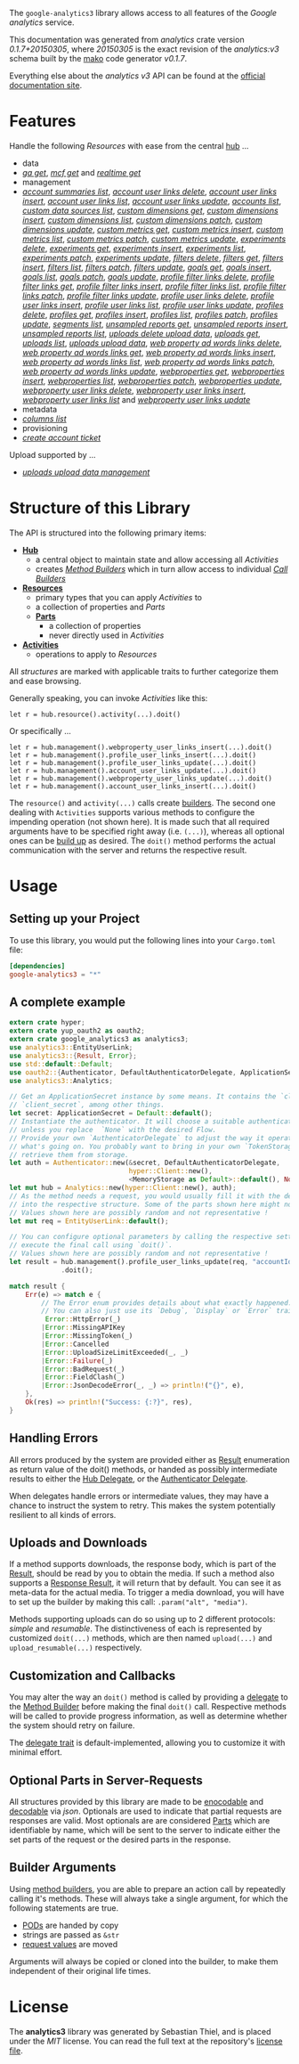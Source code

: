 <!---
DO NOT EDIT !
This file was generated automatically from 'src/mako/api/README.md.mako'
DO NOT EDIT !
-->
The `google-analytics3` library allows access to all features of the *Google analytics* service.

This documentation was generated from *analytics* crate version *0.1.7+20150305*, where *20150305* is the exact revision of the *analytics:v3* schema built by the [mako](http://www.makotemplates.org/) code generator *v0.1.7*.

Everything else about the *analytics* *v3* API can be found at the
[official documentation site](https://developers.google.com/analytics/).
# Features

Handle the following *Resources* with ease from the central [hub](http://byron.github.io/google-apis-rs/google_analytics3/struct.Analytics.html) ... 

* data
 * [*ga get*](http://byron.github.io/google-apis-rs/google_analytics3/struct.DataGaGetCall.html), [*mcf get*](http://byron.github.io/google-apis-rs/google_analytics3/struct.DataMcfGetCall.html) and [*realtime get*](http://byron.github.io/google-apis-rs/google_analytics3/struct.DataRealtimeGetCall.html)
* management
 * [*account summaries list*](http://byron.github.io/google-apis-rs/google_analytics3/struct.ManagementAccountSummaryListCall.html), [*account user links delete*](http://byron.github.io/google-apis-rs/google_analytics3/struct.ManagementAccountUserLinkDeleteCall.html), [*account user links insert*](http://byron.github.io/google-apis-rs/google_analytics3/struct.ManagementAccountUserLinkInsertCall.html), [*account user links list*](http://byron.github.io/google-apis-rs/google_analytics3/struct.ManagementAccountUserLinkListCall.html), [*account user links update*](http://byron.github.io/google-apis-rs/google_analytics3/struct.ManagementAccountUserLinkUpdateCall.html), [*accounts list*](http://byron.github.io/google-apis-rs/google_analytics3/struct.ManagementAccountListCall.html), [*custom data sources list*](http://byron.github.io/google-apis-rs/google_analytics3/struct.ManagementCustomDataSourceListCall.html), [*custom dimensions get*](http://byron.github.io/google-apis-rs/google_analytics3/struct.ManagementCustomDimensionGetCall.html), [*custom dimensions insert*](http://byron.github.io/google-apis-rs/google_analytics3/struct.ManagementCustomDimensionInsertCall.html), [*custom dimensions list*](http://byron.github.io/google-apis-rs/google_analytics3/struct.ManagementCustomDimensionListCall.html), [*custom dimensions patch*](http://byron.github.io/google-apis-rs/google_analytics3/struct.ManagementCustomDimensionPatchCall.html), [*custom dimensions update*](http://byron.github.io/google-apis-rs/google_analytics3/struct.ManagementCustomDimensionUpdateCall.html), [*custom metrics get*](http://byron.github.io/google-apis-rs/google_analytics3/struct.ManagementCustomMetricGetCall.html), [*custom metrics insert*](http://byron.github.io/google-apis-rs/google_analytics3/struct.ManagementCustomMetricInsertCall.html), [*custom metrics list*](http://byron.github.io/google-apis-rs/google_analytics3/struct.ManagementCustomMetricListCall.html), [*custom metrics patch*](http://byron.github.io/google-apis-rs/google_analytics3/struct.ManagementCustomMetricPatchCall.html), [*custom metrics update*](http://byron.github.io/google-apis-rs/google_analytics3/struct.ManagementCustomMetricUpdateCall.html), [*experiments delete*](http://byron.github.io/google-apis-rs/google_analytics3/struct.ManagementExperimentDeleteCall.html), [*experiments get*](http://byron.github.io/google-apis-rs/google_analytics3/struct.ManagementExperimentGetCall.html), [*experiments insert*](http://byron.github.io/google-apis-rs/google_analytics3/struct.ManagementExperimentInsertCall.html), [*experiments list*](http://byron.github.io/google-apis-rs/google_analytics3/struct.ManagementExperimentListCall.html), [*experiments patch*](http://byron.github.io/google-apis-rs/google_analytics3/struct.ManagementExperimentPatchCall.html), [*experiments update*](http://byron.github.io/google-apis-rs/google_analytics3/struct.ManagementExperimentUpdateCall.html), [*filters delete*](http://byron.github.io/google-apis-rs/google_analytics3/struct.ManagementFilterDeleteCall.html), [*filters get*](http://byron.github.io/google-apis-rs/google_analytics3/struct.ManagementFilterGetCall.html), [*filters insert*](http://byron.github.io/google-apis-rs/google_analytics3/struct.ManagementFilterInsertCall.html), [*filters list*](http://byron.github.io/google-apis-rs/google_analytics3/struct.ManagementFilterListCall.html), [*filters patch*](http://byron.github.io/google-apis-rs/google_analytics3/struct.ManagementFilterPatchCall.html), [*filters update*](http://byron.github.io/google-apis-rs/google_analytics3/struct.ManagementFilterUpdateCall.html), [*goals get*](http://byron.github.io/google-apis-rs/google_analytics3/struct.ManagementGoalGetCall.html), [*goals insert*](http://byron.github.io/google-apis-rs/google_analytics3/struct.ManagementGoalInsertCall.html), [*goals list*](http://byron.github.io/google-apis-rs/google_analytics3/struct.ManagementGoalListCall.html), [*goals patch*](http://byron.github.io/google-apis-rs/google_analytics3/struct.ManagementGoalPatchCall.html), [*goals update*](http://byron.github.io/google-apis-rs/google_analytics3/struct.ManagementGoalUpdateCall.html), [*profile filter links delete*](http://byron.github.io/google-apis-rs/google_analytics3/struct.ManagementProfileFilterLinkDeleteCall.html), [*profile filter links get*](http://byron.github.io/google-apis-rs/google_analytics3/struct.ManagementProfileFilterLinkGetCall.html), [*profile filter links insert*](http://byron.github.io/google-apis-rs/google_analytics3/struct.ManagementProfileFilterLinkInsertCall.html), [*profile filter links list*](http://byron.github.io/google-apis-rs/google_analytics3/struct.ManagementProfileFilterLinkListCall.html), [*profile filter links patch*](http://byron.github.io/google-apis-rs/google_analytics3/struct.ManagementProfileFilterLinkPatchCall.html), [*profile filter links update*](http://byron.github.io/google-apis-rs/google_analytics3/struct.ManagementProfileFilterLinkUpdateCall.html), [*profile user links delete*](http://byron.github.io/google-apis-rs/google_analytics3/struct.ManagementProfileUserLinkDeleteCall.html), [*profile user links insert*](http://byron.github.io/google-apis-rs/google_analytics3/struct.ManagementProfileUserLinkInsertCall.html), [*profile user links list*](http://byron.github.io/google-apis-rs/google_analytics3/struct.ManagementProfileUserLinkListCall.html), [*profile user links update*](http://byron.github.io/google-apis-rs/google_analytics3/struct.ManagementProfileUserLinkUpdateCall.html), [*profiles delete*](http://byron.github.io/google-apis-rs/google_analytics3/struct.ManagementProfileDeleteCall.html), [*profiles get*](http://byron.github.io/google-apis-rs/google_analytics3/struct.ManagementProfileGetCall.html), [*profiles insert*](http://byron.github.io/google-apis-rs/google_analytics3/struct.ManagementProfileInsertCall.html), [*profiles list*](http://byron.github.io/google-apis-rs/google_analytics3/struct.ManagementProfileListCall.html), [*profiles patch*](http://byron.github.io/google-apis-rs/google_analytics3/struct.ManagementProfilePatchCall.html), [*profiles update*](http://byron.github.io/google-apis-rs/google_analytics3/struct.ManagementProfileUpdateCall.html), [*segments list*](http://byron.github.io/google-apis-rs/google_analytics3/struct.ManagementSegmentListCall.html), [*unsampled reports get*](http://byron.github.io/google-apis-rs/google_analytics3/struct.ManagementUnsampledReportGetCall.html), [*unsampled reports insert*](http://byron.github.io/google-apis-rs/google_analytics3/struct.ManagementUnsampledReportInsertCall.html), [*unsampled reports list*](http://byron.github.io/google-apis-rs/google_analytics3/struct.ManagementUnsampledReportListCall.html), [*uploads delete upload data*](http://byron.github.io/google-apis-rs/google_analytics3/struct.ManagementUploadDeleteUploadDataCall.html), [*uploads get*](http://byron.github.io/google-apis-rs/google_analytics3/struct.ManagementUploadGetCall.html), [*uploads list*](http://byron.github.io/google-apis-rs/google_analytics3/struct.ManagementUploadListCall.html), [*uploads upload data*](http://byron.github.io/google-apis-rs/google_analytics3/struct.ManagementUploadUploadDataCall.html), [*web property ad words links delete*](http://byron.github.io/google-apis-rs/google_analytics3/struct.ManagementWebPropertyAdWordsLinkDeleteCall.html), [*web property ad words links get*](http://byron.github.io/google-apis-rs/google_analytics3/struct.ManagementWebPropertyAdWordsLinkGetCall.html), [*web property ad words links insert*](http://byron.github.io/google-apis-rs/google_analytics3/struct.ManagementWebPropertyAdWordsLinkInsertCall.html), [*web property ad words links list*](http://byron.github.io/google-apis-rs/google_analytics3/struct.ManagementWebPropertyAdWordsLinkListCall.html), [*web property ad words links patch*](http://byron.github.io/google-apis-rs/google_analytics3/struct.ManagementWebPropertyAdWordsLinkPatchCall.html), [*web property ad words links update*](http://byron.github.io/google-apis-rs/google_analytics3/struct.ManagementWebPropertyAdWordsLinkUpdateCall.html), [*webproperties get*](http://byron.github.io/google-apis-rs/google_analytics3/struct.ManagementWebpropertyGetCall.html), [*webproperties insert*](http://byron.github.io/google-apis-rs/google_analytics3/struct.ManagementWebpropertyInsertCall.html), [*webproperties list*](http://byron.github.io/google-apis-rs/google_analytics3/struct.ManagementWebpropertyListCall.html), [*webproperties patch*](http://byron.github.io/google-apis-rs/google_analytics3/struct.ManagementWebpropertyPatchCall.html), [*webproperties update*](http://byron.github.io/google-apis-rs/google_analytics3/struct.ManagementWebpropertyUpdateCall.html), [*webproperty user links delete*](http://byron.github.io/google-apis-rs/google_analytics3/struct.ManagementWebpropertyUserLinkDeleteCall.html), [*webproperty user links insert*](http://byron.github.io/google-apis-rs/google_analytics3/struct.ManagementWebpropertyUserLinkInsertCall.html), [*webproperty user links list*](http://byron.github.io/google-apis-rs/google_analytics3/struct.ManagementWebpropertyUserLinkListCall.html) and [*webproperty user links update*](http://byron.github.io/google-apis-rs/google_analytics3/struct.ManagementWebpropertyUserLinkUpdateCall.html)
* metadata
 * [*columns list*](http://byron.github.io/google-apis-rs/google_analytics3/struct.MetadataColumnListCall.html)
* provisioning
 * [*create account ticket*](http://byron.github.io/google-apis-rs/google_analytics3/struct.ProvisioningCreateAccountTicketCall.html)


Upload supported by ...

* [*uploads upload data management*](http://byron.github.io/google-apis-rs/google_analytics3/struct.ManagementUploadUploadDataCall.html)



# Structure of this Library

The API is structured into the following primary items:

* **[Hub](http://byron.github.io/google-apis-rs/google_analytics3/struct.Analytics.html)**
    * a central object to maintain state and allow accessing all *Activities*
    * creates [*Method Builders*](http://byron.github.io/google-apis-rs/google_analytics3/trait.MethodsBuilder.html) which in turn
      allow access to individual [*Call Builders*](http://byron.github.io/google-apis-rs/google_analytics3/trait.CallBuilder.html)
* **[Resources](http://byron.github.io/google-apis-rs/google_analytics3/trait.Resource.html)**
    * primary types that you can apply *Activities* to
    * a collection of properties and *Parts*
    * **[Parts](http://byron.github.io/google-apis-rs/google_analytics3/trait.Part.html)**
        * a collection of properties
        * never directly used in *Activities*
* **[Activities](http://byron.github.io/google-apis-rs/google_analytics3/trait.CallBuilder.html)**
    * operations to apply to *Resources*

All *structures* are marked with applicable traits to further categorize them and ease browsing.

Generally speaking, you can invoke *Activities* like this:

```Rust,ignore
let r = hub.resource().activity(...).doit()
```

Or specifically ...

```ignore
let r = hub.management().webproperty_user_links_insert(...).doit()
let r = hub.management().profile_user_links_insert(...).doit()
let r = hub.management().profile_user_links_update(...).doit()
let r = hub.management().account_user_links_update(...).doit()
let r = hub.management().webproperty_user_links_update(...).doit()
let r = hub.management().account_user_links_insert(...).doit()
```

The `resource()` and `activity(...)` calls create [builders][builder-pattern]. The second one dealing with `Activities` 
supports various methods to configure the impending operation (not shown here). It is made such that all required arguments have to be 
specified right away (i.e. `(...)`), whereas all optional ones can be [build up][builder-pattern] as desired.
The `doit()` method performs the actual communication with the server and returns the respective result.

# Usage

## Setting up your Project

To use this library, you would put the following lines into your `Cargo.toml` file:

```toml
[dependencies]
google-analytics3 = "*"
```

## A complete example

```Rust
extern crate hyper;
extern crate yup_oauth2 as oauth2;
extern crate google_analytics3 as analytics3;
use analytics3::EntityUserLink;
use analytics3::{Result, Error};
use std::default::Default;
use oauth2::{Authenticator, DefaultAuthenticatorDelegate, ApplicationSecret, MemoryStorage};
use analytics3::Analytics;

// Get an ApplicationSecret instance by some means. It contains the `client_id` and 
// `client_secret`, among other things.
let secret: ApplicationSecret = Default::default();
// Instantiate the authenticator. It will choose a suitable authentication flow for you, 
// unless you replace  `None` with the desired Flow.
// Provide your own `AuthenticatorDelegate` to adjust the way it operates and get feedback about 
// what's going on. You probably want to bring in your own `TokenStorage` to persist tokens and
// retrieve them from storage.
let auth = Authenticator::new(&secret, DefaultAuthenticatorDelegate,
                              hyper::Client::new(),
                              <MemoryStorage as Default>::default(), None);
let mut hub = Analytics::new(hyper::Client::new(), auth);
// As the method needs a request, you would usually fill it with the desired information
// into the respective structure. Some of the parts shown here might not be applicable !
// Values shown here are possibly random and not representative !
let mut req = EntityUserLink::default();

// You can configure optional parameters by calling the respective setters at will, and
// execute the final call using `doit()`.
// Values shown here are possibly random and not representative !
let result = hub.management().profile_user_links_update(req, "accountId", "webPropertyId", "profileId", "linkId")
             .doit();

match result {
    Err(e) => match e {
        // The Error enum provides details about what exactly happened.
        // You can also just use its `Debug`, `Display` or `Error` traits
         Error::HttpError(_)
        |Error::MissingAPIKey
        |Error::MissingToken(_)
        |Error::Cancelled
        |Error::UploadSizeLimitExceeded(_, _)
        |Error::Failure(_)
        |Error::BadRequest(_)
        |Error::FieldClash(_)
        |Error::JsonDecodeError(_, _) => println!("{}", e),
    },
    Ok(res) => println!("Success: {:?}", res),
}

```
## Handling Errors

All errors produced by the system are provided either as [Result](http://byron.github.io/google-apis-rs/google_analytics3/enum.Result.html) enumeration as return value of 
the doit() methods, or handed as possibly intermediate results to either the 
[Hub Delegate](http://byron.github.io/google-apis-rs/google_analytics3/trait.Delegate.html), or the [Authenticator Delegate](http://byron.github.io/google-apis-rs/google_analytics3/../yup-oauth2/trait.AuthenticatorDelegate.html).

When delegates handle errors or intermediate values, they may have a chance to instruct the system to retry. This 
makes the system potentially resilient to all kinds of errors.

## Uploads and Downloads
If a method supports downloads, the response body, which is part of the [Result](http://byron.github.io/google-apis-rs/google_analytics3/enum.Result.html), should be
read by you to obtain the media.
If such a method also supports a [Response Result](http://byron.github.io/google-apis-rs/google_analytics3/trait.ResponseResult.html), it will return that by default.
You can see it as meta-data for the actual media. To trigger a media download, you will have to set up the builder by making
this call: `.param("alt", "media")`.

Methods supporting uploads can do so using up to 2 different protocols: 
*simple* and *resumable*. The distinctiveness of each is represented by customized 
`doit(...)` methods, which are then named `upload(...)` and `upload_resumable(...)` respectively.

## Customization and Callbacks

You may alter the way an `doit()` method is called by providing a [delegate](http://byron.github.io/google-apis-rs/google_analytics3/trait.Delegate.html) to the 
[Method Builder](http://byron.github.io/google-apis-rs/google_analytics3/trait.CallBuilder.html) before making the final `doit()` call. 
Respective methods will be called to provide progress information, as well as determine whether the system should 
retry on failure.

The [delegate trait](http://byron.github.io/google-apis-rs/google_analytics3/trait.Delegate.html) is default-implemented, allowing you to customize it with minimal effort.

## Optional Parts in Server-Requests

All structures provided by this library are made to be [enocodable](http://byron.github.io/google-apis-rs/google_analytics3/trait.RequestValue.html) and 
[decodable](http://byron.github.io/google-apis-rs/google_analytics3/trait.ResponseResult.html) via *json*. Optionals are used to indicate that partial requests are responses 
are valid.
Most optionals are are considered [Parts](http://byron.github.io/google-apis-rs/google_analytics3/trait.Part.html) which are identifiable by name, which will be sent to 
the server to indicate either the set parts of the request or the desired parts in the response.

## Builder Arguments

Using [method builders](http://byron.github.io/google-apis-rs/google_analytics3/trait.CallBuilder.html), you are able to prepare an action call by repeatedly calling it's methods.
These will always take a single argument, for which the following statements are true.

* [PODs][wiki-pod] are handed by copy
* strings are passed as `&str`
* [request values](http://byron.github.io/google-apis-rs/google_analytics3/trait.RequestValue.html) are moved

Arguments will always be copied or cloned into the builder, to make them independent of their original life times.

[wiki-pod]: http://en.wikipedia.org/wiki/Plain_old_data_structure
[builder-pattern]: http://en.wikipedia.org/wiki/Builder_pattern
[google-go-api]: https://github.com/google/google-api-go-client

# License
The **analytics3** library was generated by Sebastian Thiel, and is placed 
under the *MIT* license.
You can read the full text at the repository's [license file][repo-license].

[repo-license]: https://github.com/Byron/google-apis-rs/LICENSE.md
